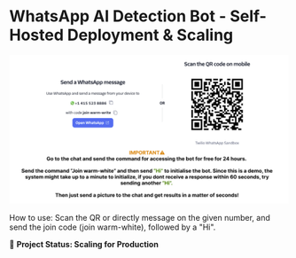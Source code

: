 # WhatsApp AI Detection Bot - Self-Hosted Deployment & Scaling

![WhatsApp AI Bot](https://raw.githubusercontent.com/niks-yad/whatsapp-ai-bot/main/AI-bot-qr.jpg)

How to use: Scan the QR or directly message on the given number, and send the join code (join warm-white), followed by a "Hi".

🚀 **Project Status: Scaling for Production**
